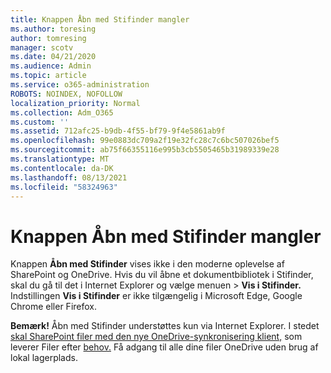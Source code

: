 ```yaml
---
title: Knappen Åbn med Stifinder mangler
ms.author: toresing
author: tomresing
manager: scotv
ms.date: 04/21/2020
ms.audience: Admin
ms.topic: article
ms.service: o365-administration
ROBOTS: NOINDEX, NOFOLLOW
localization_priority: Normal
ms.collection: Adm_O365
ms.custom: ''
ms.assetid: 712afc25-b9db-4f55-bf79-9f4e5861ab9f
ms.openlocfilehash: 99e0883dc709a2f19e32fc28c7c6bc507026bef5
ms.sourcegitcommit: ab75f66355116e995b3cb5505465b31989339e28
ms.translationtype: MT
ms.contentlocale: da-DK
ms.lasthandoff: 08/13/2021
ms.locfileid: "58324963"
---
```

# <a name="the-open-with-explorer-button-is-missing"></a>Knappen Åbn med Stifinder mangler

Knappen **Åbn med Stifinder** vises ikke i den moderne oplevelse af SharePoint og OneDrive. Hvis du vil åbne et dokumentbibliotek i Stifinder, skal du gå til det i Internet Explorer og vælge menuen \> **Vis i Stifinder.** Indstillingen **Vis i Stifinder** er ikke tilgængelig i Microsoft Edge, Google Chrome eller Firefox. 
  
**Bemærk!** Åbn med Stifinder understøttes kun via Internet Explorer. I stedet [skal SharePoint filer med den nye OneDrive-synkronisering klient,](https://support.office.com/article/6de9ede8-5b6e-4503-80b2-6190f3354a88.aspx) som leverer Filer efter [behov.](https://support.office.com/article/0e6860d3-d9f3-4971-b321-7092438fb38e.aspx) Få adgang til alle dine filer OneDrive uden brug af lokal lagerplads. 
  

